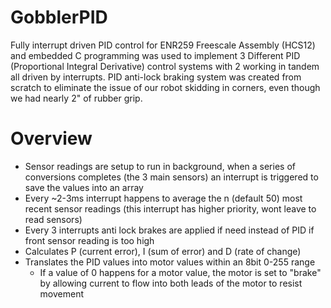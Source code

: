 GobblerPID
==========

Fully interrupt driven PID control for ENR259
Freescale Assembly (HCS12) and embedded C programming was used to implement 3 Different PID (Proportional Integral Derivative) control systems with 2 working in tandem all driven by interrupts. PID anti-lock braking system was created from scratch to eliminate the issue of our robot skidding in corners, even though we had nearly 2" of rubber grip.


Overview
====
- Sensor readings are setup to run in background, when a series of conversions completes (the 3 main sensors) an interrupt is triggered to save the values into an array
- Every ~2-3ms interrupt happens to average the n (default 50) most recent sensor readings (this interrupt has higher priority, wont leave to read sensors)
- Every 3 interrupts anti lock brakes are applied if need instead of PID if front sensor reading is too high
- Calculates P (current error), I (sum of error) and D (rate of change)
- Translates the PID values into motor values within an 8bit 0-255 range
  - If a value of 0 happens for a motor value, the motor is set to "brake" by allowing current to flow into both leads of the motor to resist movement


